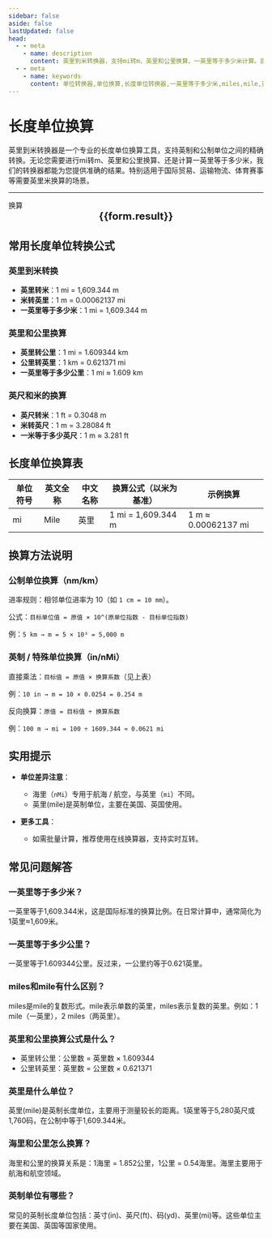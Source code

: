 ```yaml
---
sidebar: false
aside: false
lastUpdated: false
head:
  - - meta
    - name: description
      content: 英里到米转换器，支持mi转m、英里和公里换算、一英里等于多少米计算。提供miles转换、mile单位换算、英里和公里换算等功能。
  - - meta
    - name: keywords
      content: 单位转换器,单位换算,长度单位转换器,一英里等于多少米,miles,mile,英里和公里换算,一英里等于多少公里,英里,英制单位,长度单位转换,尺寸换算
---
```

# 长度单位换算

英里到米转换器是一个专业的长度单位换算工具，支持英制和公制单位之间的精确转换。无论您需要进行mi转m、英里和公里换算、还是计算一英里等于多少米，我们的转换器都能为您提供准确的结果。特别适用于国际贸易、运输物流、体育赛事等需要英里米换算的场景。

---
<script setup>
import { onMounted, reactive, inject ,ref  } from 'vue'
import { NButton,NForm ,NFormItem,NInput,NInputNumber,NSelect,NCard,useMessage  } from 'naive-ui'
import { defineClientComponent } from 'vitepress'
const seoKey = ['单位转换器','单位换算','长度单位转换器','长度单位转换','尺寸换算','长度单位换算','长度单位换算表','一海里等于多少公里','一英里等于多少米','miles','海里和公里怎么换算','mile','一英里等于多少公里','英里和公里换算','米换算英尺','英尺单位','英制','英尺和英寸的换算','英尺英寸','英尺和米换算','ft单位','英尺 米','一米等于多少英尺','英尺厘米换算','英寸和英尺','ft to m','呎','英尺换算米','英尺转换','ft和m换算','六英尺','英尺和米','一英尺等于多少英寸','feet 多少米','米和英尺换算','feet是什么单位','英尺换算厘米','英制单位','英尺和英寸','英寸 厘米','一英尺','一英尺等于多少米','公尺','来源','ft是什么单位','一英尺等于多少厘米','英尺和厘米的换算','英里','foot','厘米和英寸换算','英尺和米的换算','英尺换算','ft','一英寸等于多少厘米','英寸换算','英寸和厘米的换算']
const convert = inject('convert')
const options =  [
  { label: '纳米', value: 'nm' },
  { label: '微米', value: 'μm' },
  { label: '毫米', value: 'mm' },
  { label: '厘米', value: 'cm' },
  { label: '米', value: 'm' },
  { label: '千米', value: 'km' },
  { label: '英寸', value: 'in' },
  { label: '码', value: 'yd' },
  { label: '英尺-us', value: 'ft-us' },
  { label: '英尺', value: 'ft' },
  { label: '拓', value: 'fathom' },
  { label: '英里', value: 'mi' },
  { label: '海里', value: 'nMi' }
];
const formRef = ref(null);
const rules = {
  number:{
    required: true,
    type: 'number',
    trigger: "blur",
    message: '请输入数字'
  },
  to:{
    required: true,
    trigger: "select",
    message: '请选择转换单位'
  },
  from:{
    required: true,
    trigger: "select",
    message: '请选择原始单位'
  }
}
const form = reactive({
  number:1,
  to:'m',
  from:'mi',
  result:'',
  title:'长度单位换算',
})
if(form.number){
  form.result = `${form.number}${form.from} = ${convert(form.number).from(form.from).to(form.to)}${form.to}`
}
const convertHandler = (e) => {
   e?.preventDefault();
  formRef.value?.validate((errors)=>{
    if (!errors) {
      form.result = `${form.number}${form.from} = ${convert(form.number).from(form.from).to(form.to)}${form.to}`
    }
  })
}
</script>

<n-form size="large" :model="form" ref='formRef' :rules="rules">
  <n-form-item label="数值"  path="number">
    <n-input-number size="large" style="width:100%" :min="0" v-model:value="form.number"   placeholder="请输入要换算的数值" />
  </n-form-item>
  <n-form-item label="从" path="from">
    <n-select  size="large" :options="options" v-model:value="form.from" placeholder="请选择原始单位" />
  </n-form-item>
  <n-form-item label="到" path="to">
    <n-select  size="large" :options="options" v-model:value="form.to" placeholder="请选择换算单位" />
  </n-form-item>
  <n-form-item>
    <n-button type="info" style="width:100%" @click="convertHandler">换算</n-button>
  </n-form-item>
</n-form>
<n-card 
  :title="form.title"
  :segmented="{
    content: true,
    footer: 'soft',
  }"
>
  <div  style="text-align:center;font-size:20px;">
    <strong>{{form.result}}</strong>
  </div>
  <template #footer>
    <div>
      <span v-for="item of seoKey">{{item}}，</span>
    </div>
  </template>
</n-card>

## 常用长度单位转换公式

### 英里到米转换
- **英里转米**：1 mi = 1,609.344 m
- **米转英里**：1 m = 0.00062137 mi
- **一英里等于多少米**：1 mi = 1,609.344 m

### 英里和公里换算
- **英里转公里**：1 mi = 1.609344 km
- **公里转英里**：1 km = 0.621371 mi
- **一英里等于多少公里**：1 mi ≈ 1.609 km

### 英尺和米的换算
- **英尺转米**：1 ft = 0.3048 m
- **米转英尺**：1 m = 3.28084 ft
- **一米等于多少英尺**：1 m ≈ 3.281 ft

## 长度单位换算表

单位符号| 英文全称| 中文名称| 换算公式（以米为基准）| 示例换算
---|---|---|---|---
mi| Mile| 英里| 1 mi = 1,609.344 m | 1 m ≈ 0.00062137 mi

## 换算方法说明

### 公制单位换算（nm/km）

进率规则：相邻单位进率为 10（如 `1 cm = 10 mm`）。

公式：`目标单位值 = 原值 × 10^(原单位指数 - 目标单位指数)`

例：`5 km → m = 5 × 10³ = 5,000 m`

### 英制 / 特殊单位换算（in/nMi）

直接乘法：`目标值 = 原值 × 换算系数`（见上表）

例：`10 in → m = 10 × 0.0254 = 0.254 m`

反向换算：`原值 = 目标值 ÷ 换算系数`

例：`100 m → mi = 100 ÷ 1609.344 ≈ 0.0621 mi`

## 实用提示

- **单位差异注意**：
  - 海里（`nMi`）专用于航海 / 航空，与英里（`mi`）不同。
  - 英里(mile)是英制单位，主要在美国、英国使用。

- **更多工具**：
  - 如需批量计算，推荐使用在线换算器，支持实时互转。

## 常见问题解答

### 一英里等于多少米？
一英里等于1,609.344米，这是国际标准的换算比例。在日常计算中，通常简化为1英里≈1,609米。

### 一英里等于多少公里？
一英里等于1.609344公里。反过来，一公里约等于0.621英里。

### miles和mile有什么区别？
miles是mile的复数形式。mile表示单数的英里，miles表示复数的英里。例如：1 mile（一英里），2 miles（两英里）。

### 英里和公里换算公式是什么？
- 英里转公里：公里数 = 英里数 × 1.609344
- 公里转英里：英里数 = 公里数 × 0.621371

### 英里是什么单位？
英里(mile)是英制长度单位，主要用于测量较长的距离。1英里等于5,280英尺或1,760码，在公制中等于1,609.344米。

### 海里和公里怎么换算？
海里和公里的换算关系是：1海里 = 1.852公里，1公里 = 0.54海里。海里主要用于航海和航空领域。

### 英制单位有哪些？
常见的英制长度单位包括：英寸(in)、英尺(ft)、码(yd)、英里(mi)等。这些单位主要在美国、英国等国家使用。